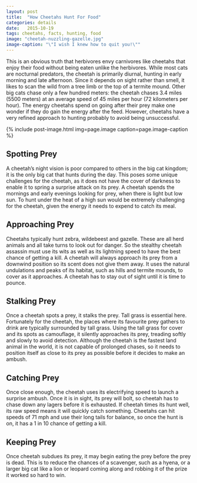 ```yaml
---
layout: post
title:  "How Cheetahs Hunt For Food"
categories: details
date:   2015-10-19
tags: cheetahs, facts, hunting, food
image: "cheetah-nuzzling-gazelle.jpg" 
image-caption: "\"I wish I knew how to quit you!\""
---
```


This is an obvious truth that herbivores envy carnivores like cheetahs that enjoy their food without being eaten unlike the herbivores. While most cats are nocturnal predators, the cheetah is primarily diurnal, hunting in early morning and late afternoon. Since it depends on sight rather than smell, it likes to scan the wild from a tree limb or the top of a termite mound. Other big cats chase only a few hundred meters: the cheetah chases 3.4 miles (5500 meters) at an average speed of 45 miles per hour (72 kilometers per hour). The energy cheetahs spend on going after their prey make one wonder if they do gain the energy after the feed. However, cheetahs have a very refined approach to hunting probably to avoid being unsuccessful.

{% include post-image.html img=page.image caption=page.image-caption %}


<h2>Spotting Prey</h2>

A cheetah’s night vision is poor compared to others in the big cat kingdom; it is the only big cat that hunts during the day. This poses some unique challenges for the cheetah, as it does not have the cover of darkness to enable it to spring a surprise attack on its prey. A cheetah spends the mornings and early evenings looking for prey, when there is light but low sun. To hunt under the heat of a high sun would be extremely challenging for the cheetah, given the energy it needs to expend to catch its meal.


<h2>Approaching Prey</h2>

Cheetahs typically hunt zebra, wildebeest and gazelle. These are all herd animals and all take turns to look out for danger. So the stealthy cheetah assassin must use its wits as well as its lightning speed to have the best chance of getting a kill. A cheetah will always approach its prey from a downwind position so its scent does not give them away. It uses the natural undulations and peaks of its habitat, such as hills and termite mounds, to cover as it approaches. A cheetah has to stay out of sight until it is time to pounce.


<h2>Stalking Prey</h2>

Once a cheetah spots a prey, it stalks the prey. Tall grass is essential here. Fortunately for the cheetah, the places where its favourite prey gathers to drink are typically surrounded by tall grass. Using the tall grass for cover and its spots as camouflage, it silently approaches its prey, treading softly and slowly to avoid detection. Although the cheetah is the fastest land animal in the world, it is not capable of prolonged chases, so it needs to position itself as close to its prey as possible before it decides to make an ambush.


<h2>Catching Prey</h2>

Once close enough, the cheetah uses its electrifying speed to launch a surprise ambush. Once it is in sight, its prey will bolt, so cheetah has to chase down any lagers before it is exhausted. If cheetah times its hunt well, its raw speed means it will quickly catch something. Cheetahs can hit speeds of 71 mph and use their long tails for balance, so once the hunt is on, it has a 1 in 10 chance of getting a kill.


<h2>Keeping Prey</h2>

Once cheetah subdues its prey, it may begin eating the prey before the prey is dead. This is to reduce the chances of a scavenger, such as a hyena, or a larger big cat like a lion or leopard coming along and robbing it of the prize it worked so hard to win.
 


